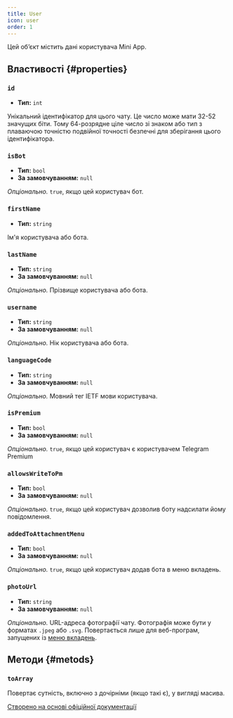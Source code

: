 ```yaml
---
title: User
icon: user
order: 1
---
```


Цей об’єкт містить дані користувача Mini App.

## Властивості {#properties}

### `id`

- **Тип:** `int`

Унікальний ідентифікатор для цього чату. Це число може мати 32-52 значущих біти. Тому 64-розрядне ціле число зі знаком або тип з плаваючою точністю подвійної точності безпечні для зберігання цього ідентифікатора.

### `isBot`

- **Тип:** `bool`
- **За замовчуванням:** `null`

_Опціонально._ `true`, якщо цей користувач бот.

### `firstName`

- **Тип:** `string`

Ім'я користувача або бота.

### `lastName`

- **Тип:** `string`
- **За замовчуванням:** `null`

_Опціонально._ Прізвище користувача або бота.

### `username`

- **Тип:** `string`
- **За замовчуванням:** `null`

_Опціонально._ Нік користувача або бота.

### `languageCode`

- **Тип:** `string`
- **За замовчуванням:** `null`

_Опціонально._ Мовний тег IETF мови користувача.

### `isPremium`

- **Тип:** `bool`
- **За замовчуванням:** `null`

_Опціонально._ `true`, якщо цей користувач є користувачем Telegram Premium

### `allowsWriteToPm`

- **Тип:** `bool`
- **За замовчуванням:** `null`

_Опціонально._ `true`, якщо цей користувач дозволив боту надсилати йому повідомлення.

### `addedToAttachmentMenu`

- **Тип:** `bool`
- **За замовчуванням:** `null`

_Опціонально._ `true`, якщо цей користувач додав бота в меню вкладень.

### `photoUrl`

- **Тип:** `string`
- **За замовчуванням:** `null`

_Опціонально._ URL-адреса фотографії чату. Фотографія може бути у форматах `.jpeg` або `.svg`. Повертається лише для веб-програм, запущених із [меню вкладень](https://core.telegram.org/bots/webapps#adding-bots-to-the-attachment-menu).

## Методи {#metods}

### `toArray`

Повертає сутність, включно з дочірніми (якщо такі є), у вигляді масива.

[Створено на основі офіційної документації](https://core.telegram.org/bots/webapps#webappuser)
